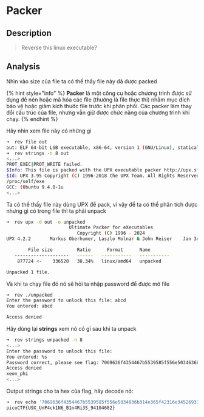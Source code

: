 # Packer

## Description

> Reverse this linux executable?

## Analysis

Nhìn vào size của file ta có thể thấy file này đã được packed

{% hint style="info" %}
**Packer** là một công cụ hoặc chương trình được sử dụng để nén hoặc mã hóa các file (thường là file thực thi) nhằm mục đích bảo vệ hoặc giảm kích thước file trước khi phân phối. Các packer làm thay đổi cấu trúc của file, nhưng vẫn giữ được chức năng của chương trình khi chạy.
{% endhint %}

Hãy nhìn xem file này có những gì

```bash
➜  rev file out
out: ELF 64-bit LSB executable, x86-64, version 1 (GNU/Linux), statically linked, no section header
➜  rev strings -n 8 out
<...>
PROT_EXEC|PROT_WRITE failed.
$Info: This file is packed with the UPX executable packer http://upx.sf.net $
$Id: UPX 3.95 Copyright (C) 1996-2018 the UPX Team. All Rights Reserved. $
/proc/self/exe
GCC: (Ubuntu 9.4.0-1u
<...>
```

Ta có thể thấy file này dùng UPX để pack, vì vậy để ta có thể phân tích được nhưng gì có trong file thì ta phải unpack

```bash
➜  rev upx -d out -o unpacked
                       Ultimate Packer for eXecutables
                          Copyright (C) 1996 - 2024
UPX 4.2.2       Markus Oberhumer, Laszlo Molnar & John Reiser    Jan 3rd 2024

        File size         Ratio      Format      Name
   --------------------   ------   -----------   -----------
    877724 <-    336520   38.34%   linux/amd64   unpacked

Unpacked 1 file.
```

Và khi ta chạy file đó nó sẽ hỏi ta nhập password để được mở file

```bash
➜  rev ./unpacked
Enter the password to unlock this file: abcd
You entered: abcd

Access denied
```

Hãy dùng lại **strings** xem nó có gì sau khi ta unpack

```bash
➜  rev strings unpacked -n 8
<...>
Enter the password to unlock this file:
You entered: %s
Password correct, please see flag: 7069636f4354467b5539585f556e5034636b314e365f42316e34526933535f39343130343638327d
Access denied
xeon_phi
<...>
```

Output strings cho ta hex của flag, hãy decode nó:

```bash
➜  rev echo '7069636f4354467b5539585f556e5034636b314e365f42316e34526933535f39343130343638327d' | xxd -r -p
picoCTF{U9X_UnP4ck1N6_B1n4Ri3S_94104682}
```
